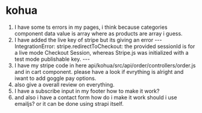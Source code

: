 # kohua
1. I have some ts errors in my pages, i think because categories component data value is array where as products are array i guess.
2. I have added the live key of stripe but its giving an error --- IntegrationError: stripe.redirectToCheckout: the provided sessionId is for a live mode Checkout Session, whereas Stripe.js was initialized with a test mode publishable key. ---
3. I have my stripe code in here api/kohua/src/api/order/controllers/order.js and in cart component. please have a look if evrything is alright and iwant to add goggle pay options.
4. also give a overall review on everything.
5. I have a subscribe input in my footer how to make it work?
6. and also i have a contact form how do i make it work should i use emailjs? or it can be done using strapi itself.
